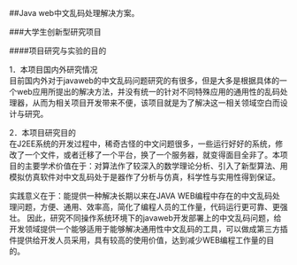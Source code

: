 ##Java web中文乱码处理解决方案。

###大学生创新型研究项目

####项目研究与实验的目的

1．本项目国内外研究情况   
    目前国内外对于javaweb的中文乱码问题研究的有很多，但是大多是根据具体的一个web应用所提出的解决方法，并没有统一的针对不同特殊应用的通用性的乱码处理器，从而为相关项目开发带来不便，该项目就是为了解决这一相关领域空白而设计与研究。

2．本项目研究目的   
    在J2EE系统的开发过程中，稀奇古怪的中文问题很多，一些运行好好的系统，修改了一个文件，或者迁移了一个平台，换了一个服务器，就变得面目全非了。本项目的主要学术价值在于：对算法作了较深入的数学理论分析、引入了新型算法、用模拟仿真软件对中文乱码处于是器作了分析与仿真，科学性与实用性得到保证。

实践意义在于：能提供一种解决长期以来在JAVA WEB编程中存在的中文乱码处理问题，方便、通用、效率高，简化了编程人员的工作量，代码运行更可靠、更强壮。
因此，研究不同操作系统环境下的javaweb开发部署上的中文乱码问题，给开发领域提供一个能够适用于能够解决通用性中文乱码的工具，可以做成第三方插件提供给开发人员采用，具有较高的使用价值，达到减少WEB编程工作量的目的。
